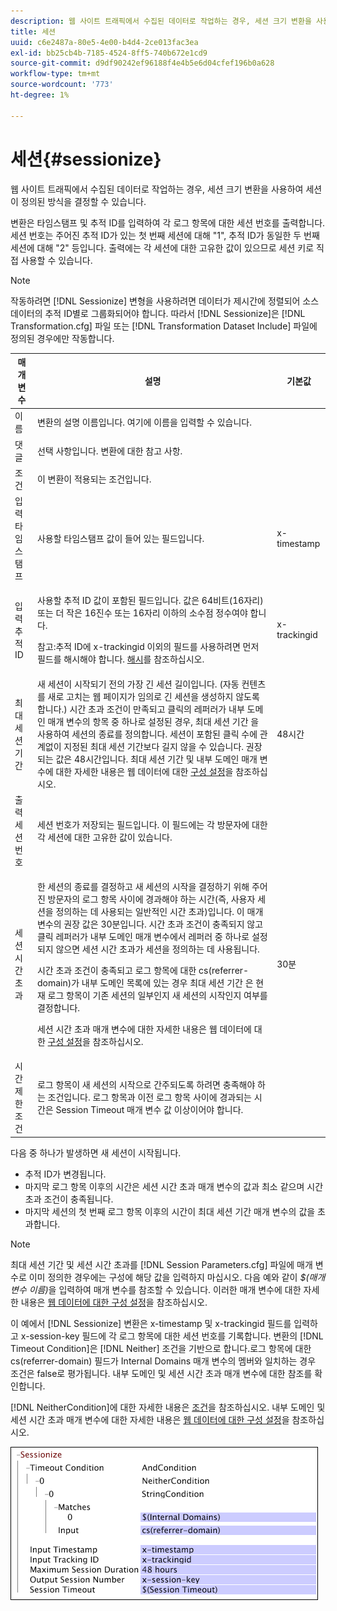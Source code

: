 ```yaml
---
description: 웹 사이트 트래픽에서 수집된 데이터로 작업하는 경우, 세션 크기 변환을 사용하여 세션이 정의된 방식을 결정할 수 있습니다.
title: 세션
uuid: c6e2487a-80e5-4e00-b4d4-2ce013fac3ea
exl-id: bb25cb4b-7185-4524-8ff5-740b672e1cd9
source-git-commit: d9df90242ef96188f4e4b5e6d04cfef196b0a628
workflow-type: tm+mt
source-wordcount: '773'
ht-degree: 1%

---
```


# 세션{#sessionize}

웹 사이트 트래픽에서 수집된 데이터로 작업하는 경우, 세션 크기 변환을 사용하여 세션이 정의된 방식을 결정할 수 있습니다.

변환은 타임스탬프 및 추적 ID를 입력하여 각 로그 항목에 대한 세션 번호를 출력합니다. 세션 번호는 주어진 추적 ID가 있는 첫 번째 세션에 대해 &quot;1&quot;, 추적 ID가 동일한 두 번째 세션에 대해 &quot;2&quot; 등입니다. 출력에는 각 세션에 대한 고유한 값이 있으므로 세션 키로 직접 사용할 수 있습니다.

>[!NOTE]
>
>작동하려면 [!DNL Sessionize] 변형을 사용하려면 데이터가 제시간에 정렬되어 소스 데이터의 추적 ID별로 그룹화되어야 합니다. 따라서 [!DNL Sessionize]은 [!DNL Transformation.cfg] 파일 또는 [!DNL Transformation Dataset Include] 파일에 정의된 경우에만 작동합니다.

<table id="table_34984DF9340149C0A5016F08EABAD158"> 
 <thead> 
  <tr> 
   <th colname="col1" class="entry"> 매개 변수 </th> 
   <th colname="col2" class="entry"> 설명 </th> 
   <th colname="col3" class="entry"> 기본값 </th> 
  </tr> 
 </thead>
 <tbody> 
  <tr> 
   <td colname="col1"> 이름 </td> 
   <td colname="col2"> 변환의 설명 이름입니다. 여기에 이름을 입력할 수 있습니다. </td> 
   <td colname="col3"> </td> 
  </tr> 
  <tr> 
   <td colname="col1"> 댓글 </td> 
   <td colname="col2"> 선택 사항입니다. 변환에 대한 참고 사항. </td> 
   <td colname="col3"> </td> 
  </tr> 
  <tr> 
   <td colname="col1"> 조건 </td> 
   <td colname="col2"> 이 변환이 적용되는 조건입니다. </td> 
   <td colname="col3"> </td> 
  </tr> 
  <tr> 
   <td colname="col1"> 입력 타임스탬프 </td> 
   <td colname="col2"> 사용할 타임스탬프 값이 들어 있는 필드입니다. </td> 
   <td colname="col3"> x-timestamp </td> 
  </tr> 
  <tr> 
   <td colname="col1"> 입력 추적 ID </td> 
   <td colname="col2"> <p>사용할 추적 ID 값이 포함된 필드입니다. 값은 64비트(16자리) 또는 더 작은 16진수 또는 16자리 이하의 소수점 정수여야 합니다. </p> <p> <p>참고:추적 ID에 x-trackingid 이외의 필드를 사용하려면 먼저 필드를 해시해야 합니다. <a href="../../../../../home/c-dataset-const-proc/c-data-trans/c-transf-types/c-standard-transf/c-hash.md#concept-9c353923264941c3aea4428fed66d369"> 해시</a>를 참조하십시오. </p> </p> </td> 
   <td colname="col3"> x-trackingid </td> 
  </tr> 
  <tr> 
   <td colname="col1"> <p>최대 세션 기간 </p> </td> 
   <td colname="col2">새 세션이 시작되기 전의 가장 긴 세션 길이입니다. (자동 컨텐츠를 새로 고치는 웹 페이지가 임의로 긴 세션을 생성하지 않도록 합니다.) <span class="wintitle"> 시간 초과 조건</span>이 만족되고 클릭의 레퍼러가 내부 도메인 매개 변수의 항목 중 하나로 설정된 경우, 최대 세션 기간 을 사용하여 세션의 종료를 정의합니다. 세션이 포함된 클릭 수에 관계없이 지정된 최대 세션 기간보다 길지 않을 수 있습니다. 권장되는 값은 48시간입니다. 최대 세션 기간 및 내부 도메인 매개 변수에 대한 자세한 내용은 웹 데이터에 대한 <a href="../../../../../home/c-dataset-const-proc/c-config-web-data/c-config-web-data.md#concept-9a306b65483a484bb3f6f3c1d7e77519"> 구성 설정</a>을 참조하십시오. </td> 
   <td colname="col3"> 48시간 </td> 
  </tr> 
  <tr> 
   <td colname="col1"> 출력 세션 번호 </td> 
   <td colname="col2"> 세션 번호가 저장되는 필드입니다. 이 필드에는 각 방문자에 대한 각 세션에 대한 고유한 값이 있습니다. </td> 
   <td colname="col3"> </td> 
  </tr> 
  <tr> 
   <td colname="col1"> 세션 시간 초과 </td> 
   <td colname="col2"> <p>한 세션의 종료를 결정하고 새 세션의 시작을 결정하기 위해 주어진 방문자의 로그 항목 사이에 경과해야 하는 시간(즉, 사용자 세션을 정의하는 데 사용되는 일반적인 시간 초과)입니다. 이 매개 변수의 권장 값은 30분입니다. 시간 초과 조건이 충족되지 않고 클릭 레퍼러가 내부 도메인 매개 변수에서 레퍼러 중 하나로 설정되지 않으면 세션 시간 초과가 세션을 정의하는 데 사용됩니다. </p> <p> 시간 초과 조건이 충족되고 로그 항목에 대한 cs(referrer-domain)가 내부 도메인 목록에 있는 경우 최대 세션 기간 은 현재 로그 항목이 기존 세션의 일부인지 새 세션의 시작인지 여부를 결정합니다. </p> <p> 세션 시간 초과 매개 변수에 대한 자세한 내용은 웹 데이터에 대한 <a href="../../../../../home/c-dataset-const-proc/c-config-web-data/c-config-web-data.md#concept-9a306b65483a484bb3f6f3c1d7e77519"> 구성 설정</a>을 참조하십시오. </p> </td> 
   <td colname="col3"> 30분 </td> 
  </tr> 
  <tr> 
   <td colname="col1"> 시간 제한 조건 </td> 
   <td colname="col2"> 로그 항목이 새 세션의 시작으로 간주되도록 하려면 충족해야 하는 조건입니다. 로그 항목과 이전 로그 항목 사이에 경과되는 시간은 Session Timeout 매개 변수 값 이상이어야 합니다. </td> 
   <td colname="col3"> </td> 
  </tr> 
 </tbody> 
</table>

다음 중 하나가 발생하면 새 세션이 시작됩니다.

* 추적 ID가 변경됩니다.
* 마지막 로그 항목 이후의 시간은 세션 시간 초과 매개 변수의 값과 최소 같으며 시간 초과 조건이 충족됩니다.
* 마지막 세션의 첫 번째 로그 항목 이후의 시간이 최대 세션 기간 매개 변수의 값을 초과합니다.

>[!NOTE]
>
>최대 세션 기간 및 세션 시간 초과를 [!DNL Session Parameters.cfg] 파일에 매개 변수로 이미 정의한 경우에는 구성에 해당 값을 입력하지 마십시오. 다음 예와 같이 *$(매개 변수 이름)*&#x200B;을 입력하여 매개 변수를 참조할 수 있습니다. 이러한 매개 변수에 대한 자세한 내용은 [웹 데이터에 대한 구성 설정](../../../../../home/c-dataset-const-proc/c-config-web-data/c-config-web-data.md#concept-9a306b65483a484bb3f6f3c1d7e77519)을 참조하십시오.

이 예에서 [!DNL Sessionize] 변환은 x-timestamp 및 x-trackingid 필드를 입력하고 x-session-key 필드에 각 로그 항목에 대한 세션 번호를 기록합니다. 변환의 [!DNL Timeout Condition]은 [!DNL Neither] 조건을 기반으로 합니다.로그 항목에 대한 cs(referrer-domain) 필드가 Internal Domains 매개 변수의 멤버와 일치하는 경우 조건은 false로 평가됩니다. 내부 도메인 및 세션 시간 초과 매개 변수에 대한 참조를 확인합니다.

[!DNL NeitherCondition]에 대한 자세한 내용은 [조건](../../../../../home/c-dataset-const-proc/c-conditions/c-abt-cond.md)을 참조하십시오. 내부 도메인 및 세션 시간 초과 매개 변수에 대한 자세한 내용은 [웹 데이터에 대한 구성 설정](../../../../../home/c-dataset-const-proc/c-config-web-data/c-config-web-data.md#concept-9a306b65483a484bb3f6f3c1d7e77519)을 참조하십시오.

![](assets/cfg_TransformationType_Sessionize.png)
